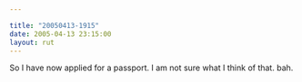 ```yaml
---

title: "20050413-1915"
date: 2005-04-13 23:15:00
layout: rut
---
```


<p> So I have now applied for a passport.  I am not sure what I
think of that.  bah.</p>


